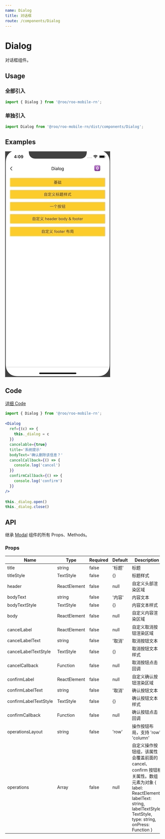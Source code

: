 ```yaml
---
name: Dialog
title: 对话框
route: /components/Dialog
---
```



# Dialog
对话框组件。

## Usage

### 全部引入
```js
import { Dialog } from '@roo/roo-mobile-rn';
```

### 单独引入
```js
import Dialog from '@roo/roo-mobile-rn/dist/components/Dialog';
```

## Examples

![image](../images/Dialog/1.gif)

## Code
[详细 Code](https://github.com/Meituan-Dianping/beeshell/tree/master/examples/Dialog/index.tsx)

```jsx
import { Dialog } from '@roo/roo-mobile-rn';

<Dialog
  ref={(c) => {
    this._dialog = c
  }}
  cancelable={true}
  title='系统提示'
  bodyText='确认删除该信息？'
  cancelCallback={() => {
    console.log('cancel')
  }}
  confirmCallback={() => {
    console.log('confirm')
  }}
/>

this._dialog.open()
this._dialog.close()
```

## API

继承 [Modal](./Modal.md) 组件的所有 Props、Methods。

### Props

| Name | Type | Required | Default | Description |
| ---- | ---- | ---- | ---- | ---- |
| title | string | false | '标题' | 标题 |
| titleStyle | TextStyle | false | {} | 标题样式 |
| header | ReactElement | false | null | 自定义头部渲染区域 |
| bodyText | string | false | '内容' | 内容文本 |
| bodyTextStyle | TextStyle | false | {} | 内容文本样式 |
| body | ReactElement | false | null | 自定义内容渲染区域 |
| cancelLabel | ReactElement | false | null | 自定义取消按钮渲染区域 |
| cancelLabelText | string | false | '取消' | 取消按钮文本 |
| cancelLabelTextStyle | TextStyle | false | {} | 取消按钮文本样式 |
| cancelCallback | Function | false | null | 取消按钮点击回调 |
| confirmLabel | ReactElement | false | null | 自定义确认按钮渲染区域 |
| confirmLabelText | string | false | '取消' | 确认按钮文本 |
| confirmLabelTextStyle | TextStyle | false | {} | 确认按钮文本样式 |
| confirmCallback | Function | false | null | 确认按钮点击回调 |
| operationsLayout | string | false | 'row' | 操作按钮布局，支持 'row' 'column' |
| operations | Array | false | null | 自定义操作按钮组，该属性会覆盖前面的 cancel、confirm 按钮相关属性。数组元素为对象 { label: ReactElement, labelText: string, labelTextStyle: TextStyle, type: string, onPress: Function } |
